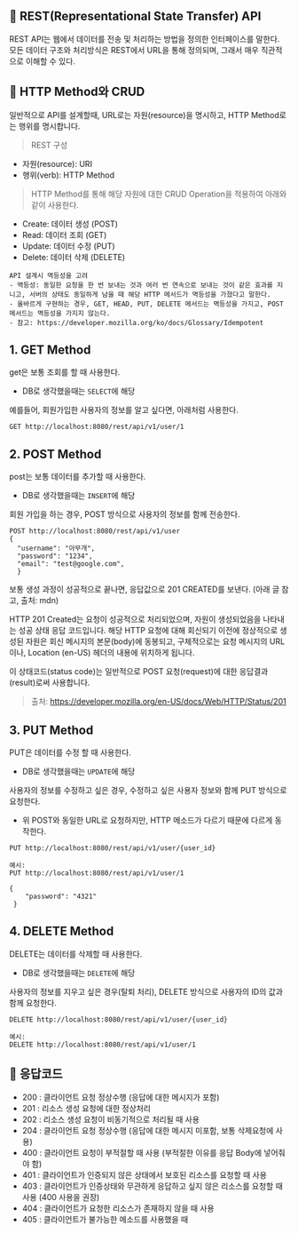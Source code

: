 ## 📌 REST(Representational State Transfer) API
REST API는 웹에서 데이터를 전송 및 처리하는 방법을 정의한 인터페이스를 말한다.   
모든 데이터 구조와 처리방식은 REST에서 URL을 통해 정의되며, 그래서 매우 직관적으로 이해할 수 있다.

## 📌 HTTP Method와 CRUD
일반적으로 API를 설계할때, URL로는 자원(resource)을 명시하고, HTTP Method로는 행위를 명시합니다.   

>REST 구성
- 자원(resource): URI
- 행위(verb): HTTP Method

>HTTP Method를 통해 해당 자원에 대한 CRUD Operation을 적용하여 아래와 같이 사용한다.   
- Create: 데이터 생성 (POST)
- Read: 데이터 조회 (GET)
- Update: 데이터 수정 (PUT)
- Delete: 데이터 삭제 (DELETE)

```
API 설계시 멱등성을 고려
- 멱등성: 동일한 요청을 한 번 보내는 것과 여러 번 연속으로 보내는 것이 같은 효과를 지니고, 서버의 상태도 동일하게 남을 때 해당 HTTP 메서드가 멱등성을 가졌다고 말한다.
- 올바르게 구현하는 경우, GET, HEAD, PUT, DELETE 메서드는 멱등성을 가지고, POST 메서드는 멱등성을 가지지 않는다.
- 참고: https://developer.mozilla.org/ko/docs/Glossary/Idempotent
```

## 1. GET Method
get은 보통 조회를 할 때 사용한다.
- DB로 생각했을때는 `SELECT`에 해당
   
예를들어, 회원가입한 사용자의 정보를 알고 싶다면, 아래처럼 사용한다.   
```http
GET http://localhost:8080/rest/api/v1/user/1
```

## 2. POST Method
post는 보통 데이터를 추가할 때 사용한다.
- DB로 생각했을때는 `INSERT`에 해당

회원 가입을 하는 경우, POST 방식으로 사용자의 정보를 함께 전송한다.
```http
POST http://localhost:8080/rest/api/v1/user
{
  "username": "아무개",
  "password": "1234",
  "email": "test@google.com",
  }
```
보통 생성 과정이 성공적으로 끝나면, 응답값으로 201 CREATED를 보낸다. (아래 글 참고, 출처: mdn)   

HTTP 201 Created는 요청이 성공적으로 처리되었으며, 자원이 생성되었음을 나타내는 성공 상태 응답 코드입니다. 해당 HTTP 요청에 대해 회신되기 이전에 정상적으로 생성된 자원은 회신 메시지의 본문(body)에 동봉되고, 구체적으로는 요청 메시지의 URL이나, Location (en-US) 헤더의 내용에 위치하게 됩니다.

이 상태코드(status code)는 일반적으로 POST 요청(request)에 대한 응답결과(result)로써 사용합니다.   
>출처: https://developer.mozilla.org/en-US/docs/Web/HTTP/Status/201

## 3. PUT Method
PUT은 데이터를 수정 할 때 사용한다.
- DB로 생각했을때는 `UPDATE`에 해당
 
사용자의 정보를 수정하고 싶은 경우, 수정하고 싶은 사용자 정보와 함께 PUT 방식으로 요청한다.
- 위 POST와 동일한 URL로 요청하지만, HTTP 메소드가 다르기 때문에 다르게 동작한다.

```http
PUT http://localhost:8080/rest/api/v1/user/{user_id}

예시: 
PUT http://localhost:8080/rest/api/v1/user/1

{
    "password": "4321"
 }
```

## 4. DELETE Method
DELETE는 데이터를 삭제할 때 사용한다.
- DB로 생각했을때는 `DELETE`에 해당
 
사용자의 정보를 지우고 싶은 경우(탈퇴 처리), DELETE 방식으로 사용자의 ID의 값과 함께 요청한다.
```http
DELETE http://localhost:8080/rest/api/v1/user/{user_id}

예시: 
DELETE http://localhost:8080/rest/api/v1/user/1
```

## 📌 응답코드
- 200 : 클라이언트 요청 정상수행 (응답에 대한 메시지가 포함)
- 201 : 리소스 생성 요청에 대한 정상처리
- 202 : 리소스 생성 요청이 비동기적으로 처리될 때 사용
- 204 : 클라이언트 요청 정상수행 (응답에 대한 메시지 미포함, 보통 삭제요청에 사용)
- 400 : 클라이언트 요청이 부적절할 때 사용 (부적절한 이유를 응답 Body에 넣어줘야 함)
- 401 : 클라이언트가 인증되지 않은 상태에서 보호된 리소스를 요청할 때 사용
- 403 : 클라이언트가 인증상태와 무관하게 응답하고 싶지 않은 리소스를 요청할 때 사용 (400 사용을 권장)
- 404 : 클라이언트가 요청한 리소스가 존재하지 않을 때 사용
- 405 : 클라이언트가 불가능한 메소드를 사용했을 때
